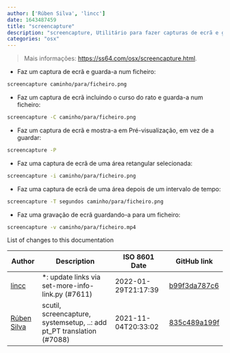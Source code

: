```yaml
---
author: ['Rúben Silva', 'lincc']
date: 1643487459
title: "screencapture"
description: "screencapture, Utilitário para fazer capturas de ecrã e gravações de ecrã."
categories: "osx"
---
```

> Mais informações: <https://ss64.com/osx/screencapture.html>.

- Faz um captura de ecrã e guarda-a num ficheiro:

```bash
screencapture caminho/para/ficheiro.png
```

- Faz um captura de ecrã incluindo o curso do rato e guarda-a num ficheiro:

```bash
screencapture -C caminho/para/ficheiro.png
```

- Faz um captura de ecrã e mostra-a em Pré-visualização, em vez de a guardar:

```bash
screencapture -P
```

- Faz uma captura de ecrã de uma área retangular selecionada:

```bash
screencapture -i caminho/para/ficheiro.png
```

- Faz uma captura de ecrã de uma área depois de um intervalo de tempo:

```bash
screencapture -T segundos caminho/para/ficheiro.png
```

- Faz uma gravação de ecrã guardando-a para um ficheiro:

```bash
screencapture -v caminho/para/ficheiro.mp4
```
List of changes to this documentation


Author | Description | ISO 8601 Date | GitHub link
------|-----|-----|-----
[lincc](mailto:46962923+blueskyson@users.noreply.github.com) | *: update links via set-more-info-link.py (#7611) | 2022-01-29T21:17:39 | [b99f3da787c6](https://github.com/tldr-pages/tldr/commit/b99f3da787c6f43a545b9cb5ebd8265b1367fbc4)
[Rúben Silva](mailto:rubensilva945@gmail.com) | scutil, screencapture, systemsetup, ..: add pt_PT translation (#7088) | 2021-11-04T20:33:02 | [835c489a199f](https://github.com/tldr-pages/tldr/commit/835c489a199f47ee2018b55dafa537df727623fe)


